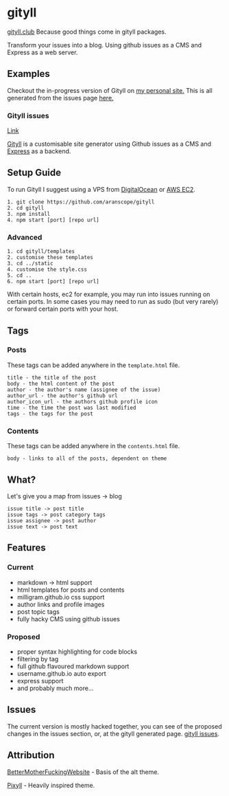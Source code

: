# gityll
[gityll.club](http://gityll.club) Because good things come in gityll packages.

Transform your issues into a blog. Using github issues as a CMS and Express as a web server.

## Examples
Checkout the in-progress version of Gityll on <a href="http://aranlong.co.uk/contents">my personal site.</a> This is all generated from the issues page <a href="http://github.com/aranscope/aranlong.co.uk">here.</a>

### Gityll issues
<a href="http://gityll.club">Link</a>

[Gityll](https://github.com/aranscope/gityll) is a customisable site generator using Github issues as a CMS and [Express](https://expressjs.com/) as a backend.

## Setup Guide
To run Gityll I suggest using a VPS from [DigitalOcean](https://digitalocean.com) or [AWS EC2](https://aws.amazon.com).

```
1. git clone https://github.com/aranscope/gityll
2. cd gityll
3. npm install
4. npm start [port] [repo url]
```

### Advanced
```
1. cd gityll/templates
2. customise these templates
3. cd ../static
4. customise the style.css
5. cd ..
6. npm start [port] [repo url]
```

With certain hosts, ec2 for example, you may run into issues running on certain ports. In some cases you may need to run as sudo (but very rarely) or forward certain ports with your host.

## Tags
### Posts
These tags can be added anywhere in the ```template.html``` file.
```
title - the title of the post
body - the html content of the post
author - the author's name (assignee of the issue)
author_url - the author's github url
author_icon_url - the authors github profile icon
time - the time the post was last modified
tags - the tags for the post
```
### Contents
These tags can be added anywhere in the ```contents.html``` file.
```
body - links to all of the posts, dependent on theme
```

## What?
Let's give you a map from issues -> blog
```
issue title -> post title
issue tags -> post category tags
issue assignee -> post author
issue text -> post text
```

## Features
### Current
- markdown -> html support
- html templates for posts and contents
- milligram.github.io css support
- author links and profile images
- post topic tags
- fully hacky CMS using github issues

### Proposed
- proper syntax highlighting for code blocks
- filtering by tag
- full github flavoured markdown support
- username.github.io auto export
- express support
- and probably much more...

## Issues
The current version is mostly hacked together, you can see of the proposed changes in the issues section, or, at the gityll generated page. <a href="http://gityll.club">gityll issues</a>.

## Attribution
<a href="http://bettermotherfuckingwebsite.com/">BetterMotherFuckingWebsite</a> - Basis of the alt theme.

<a href="http://pixyll.com/">Pixyll</a> - Heavily inspired theme.

